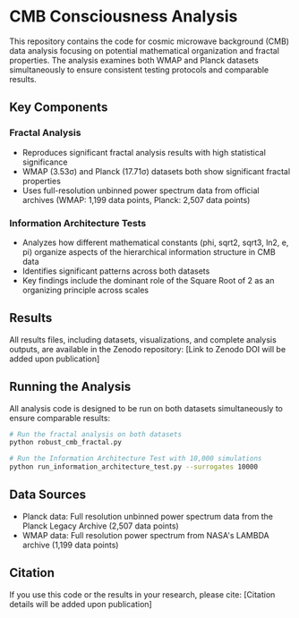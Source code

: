 # CMB Consciousness Analysis

This repository contains the code for cosmic microwave background (CMB) data analysis focusing on potential mathematical organization and fractal properties. The analysis examines both WMAP and Planck datasets simultaneously to ensure consistent testing protocols and comparable results.

## Key Components

### Fractal Analysis
- Reproduces significant fractal analysis results with high statistical significance
- WMAP (3.53σ) and Planck (17.71σ) datasets both show significant fractal properties
- Uses full-resolution unbinned power spectrum data from official archives (WMAP: 1,199 data points, Planck: 2,507 data points)

### Information Architecture Tests
- Analyzes how different mathematical constants (phi, sqrt2, sqrt3, ln2, e, pi) organize aspects of the hierarchical information structure in CMB data
- Identifies significant patterns across both datasets
- Key findings include the dominant role of the Square Root of 2 as an organizing principle across scales

## Results

All results files, including datasets, visualizations, and complete analysis outputs, are available in the Zenodo repository:
[Link to Zenodo DOI will be added upon publication]

## Running the Analysis

All analysis code is designed to be run on both datasets simultaneously to ensure comparable results:

```bash
# Run the fractal analysis on both datasets
python robust_cmb_fractal.py

# Run the Information Architecture Test with 10,000 simulations
python run_information_architecture_test.py --surrogates 10000
```

## Data Sources

- Planck data: Full resolution unbinned power spectrum data from the Planck Legacy Archive (2,507 data points)
- WMAP data: Full resolution power spectrum from NASA's LAMBDA archive (1,199 data points)

## Citation

If you use this code or the results in your research, please cite:
[Citation details will be added upon publication]

